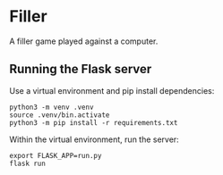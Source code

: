# Filler

A filler game played against a computer.

## Running the Flask server
Use a virtual environment and pip install dependencies:

```shell
python3 -m venv .venv
source .venv/bin.activate
python3 -m pip install -r requirements.txt
```

Within the virtual environment, run the server:
```shell
export FLASK_APP=run.py
flask run
```

